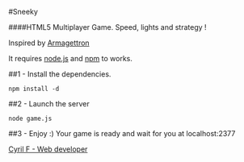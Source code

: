 #Sneeky

####HTML5 Multiplayer Game. Speed, lights and strategy !

Inspired by [Armagettron](http://en.wikipedia.org/wiki/Armagetron_Advanced)

It requires [node.js](http://nodejs.org/) and [npm](https://npmjs.org/) to works.

##1 - Install the dependencies.
 
    npm install -d

##2 - Launch the server
 
    node game.js

##3 - Enjoy :)
    Your game is ready and wait for you at localhost:2377


[Cyril F - Web developer](http://cyrilf.com)
